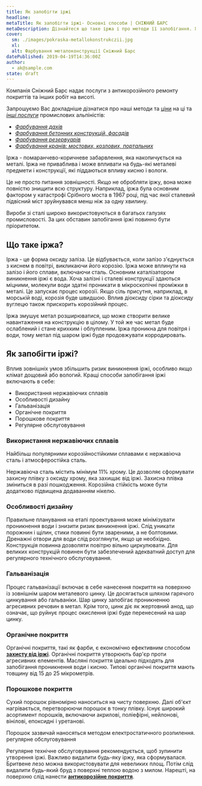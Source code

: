 ```yaml
---
title: Як запобігти іржі
headline: 
metaTitle: Як запобігти іржі- Основні способи | СНІЖНИЙ БАРС
metaDescription: Дізнайтеся що таке іржа і про методи її запобігання. Як захистити металоконструкції від іржі промисловими альпіністами
cover:
  sm: ./images/pokraska-metallokonstrukczii.jpg
  xl: 
  alt: Фарбування металоконструкції Сніжний Барс
datePublished: 2019-04-19T14:36:00Z
author:
  - ak@sample.com
state: draft
---
```

Компанія Сніжний Барс надає послуги з антикорозійного ремонту покриттів та інших робіт на висоті.

Запрошуємо Вас докладніше дізнатися про наші методи та [ціни](/prajs/) на ці та [_інші послуги_](/services/) промислових альпіністів:

- [_Фарбування дахів_](/services/pokraska-kryishi/) 
- [_Фарбування бетонних конструкцій, фасадів_](/services/pokraska-betonnyh-konstrukcij/) 
- [_Фарбування резервуарів_](/tipy-obektov/rezervuary-dlya-zhidkostej/) 
- [_Фарбування кранів: мостових, козлових, портальних_](/tipy-obektov/krany-kozlovye-mostovye-portovye/)
  
Іржа - помаранчево-коричневе забарвлення, яка накопичується на металі. Іржа не приваблива і може впливати на будь-які металеві предмети і конструкції, які піддаються впливу кисню і вологи.

Це не просто питання зовнішності. Якщо не обробляти іржу, вона може повністю знищити всю структуру. Наприклад, іржа була основним фактором у катастрофі Срібного моста в 1967 році, під час якої сталевий підвісний міст зруйнувався менш ніж за одну хвилину.

Вироби зі сталі широко використовуються в багатьох галузях промисловості. За цих обставин запобігання іржі повинно бути пріоритетом.

## Що таке іржа?

Іржа - це форма оксиду заліза. Це відбувається, коли залізо з'єднується з киснем в повітрі, викликаючи його корозію. Іржа може вплинути на залізо і його сплави, включаючи сталь. Основним каталізатором виникнення іржі є вода. Хоча залізні і сталеві конструкції здаються міцними, молекули води здатні проникати в мікроскопічні проміжки в металі. Це запускає процес корозії. Якщо сіль присутня, наприклад, в морській воді, корозія буде швидшою. Вплив діоксиду сірки та діоксиду вуглецю також прискорить корозійний процес.

Іржа змушує метал розширюватися, що може створити велике навантаження на конструкцію в цілому. У той же час метал буде ослаблений і стане крихким і облупленим. Іржа проникна для повітря і води, тому метал під шаром іржі буде продовжувати корродировать.

## Як запобігти іржі?

Вплив зовнішніх умов збільшить ризик виникнення іржі, особливо якщо клімат дощовий або вологий. Кращі способи запобігання іржі включають в себе:

- Використання нержавіючих сплавів
- Особливості дизайну
- Гальванізація
- Органічне покриття
- Порошкове покриття
- Регулярне обслуговування

### Використання нержавіючих сплавів

Найбільш популярними корозійностійкими сплавами є нержавіюча сталь і атмосферостійка сталь.

Нержавіюча сталь містить мінімум 11% хрому. Це дозволяє сформувати захисну плівку з оксиду хрому, яка захищає від іржі. Захисна плівка зміниться в разі пошкодження. Корозійна стійкість може бути додатково підвищена додаванням нікелю.

### Особливості дизайну

Правильне планування на етапі проектування може мінімізувати проникнення води і знизити ризик виникнення іржі. Слід уникати порожнин і щілин, стики повинні бути звареними, а не болтовими. Дренажні отвори для води слід розглянути, якщо це необхідно. Конструкція повинна дозволяти повітрю вільно циркулювати. Для великих конструкцій повинен бути забезпечений адекватний доступ для регулярного технічного обслуговування.

### Гальванізація

Процес гальванізації включає в себе нанесення покриття на поверхню із зовнішнім шаром металевого цинку. Це досягається шляхом гарячого цинкування або гальваніки. Шар цинку запобігає проникненню агресивних речовин в метал. Крім того, цинк діє як жертовний анод, що означає, що руйнує процес окислення іржі буде перенесений на шар цинку.

### Органічне покриття

Органічні покриття, такі як фарби, є економічно ефективним способом **[захисту від іржі](/services/pokraska-metalla/)**. Органічні покриття утворюють бар'єр проти агресивних елементів. Масляні покриття ідеально підходять для запобігання проникнення води і кисню. Типові органічні покриття мають товщину від 15 до 25 мікрометрів.

### Порошкове покриття

Сухий порошок рівномірно наноситься на чисту поверхню. Далі об'єкт нагрівається, перетворюючи порошок в тонку плівку. Існує широкий асортимент порошків, включаючи акрилові, поліефірні, нейлонові, вінілові, епоксидні і уретанові.

Порошок зазвичай наносяться методом електростатичного розпилення. регулярне обслуговування

Регулярне технічне обслуговування рекомендується, щоб зупинити утворення іржі. Важливо видалити будь-яку іржу, яка сформувалася. Бритвене лезо можна використовувати для невеликих площ. Потім слід видалити будь-який бруд з поверхні теплою водою з милом. Нарешті, на поверхню слід нанести **[антикорозійне покриття](/services/nanesenie-specialnyx-pokrytij/)**.
